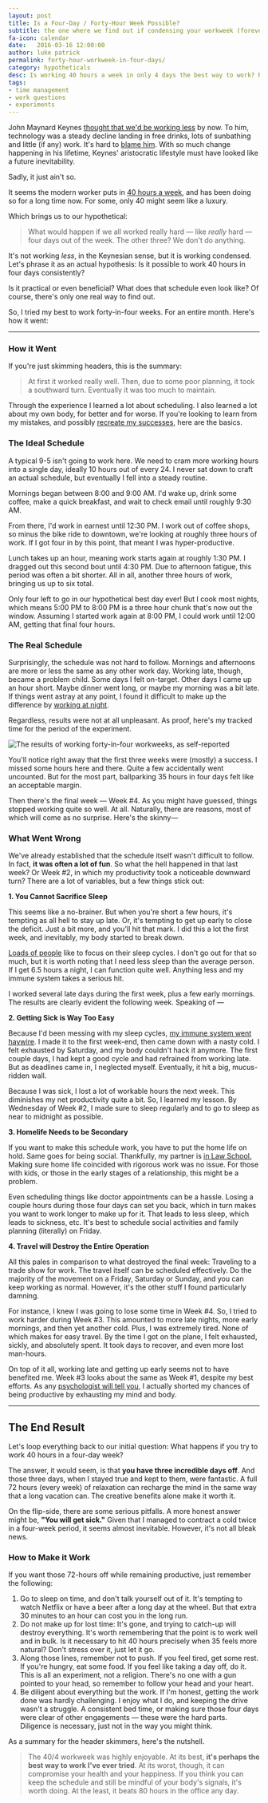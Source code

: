 ```yaml
---
layout: post
title: Is a Four-Day / Forty-Hour Week Possible? 
subtitle: the one where we find out if condensing your workweek (forever) is better
fa-icon: calendar
date:   2016-03-16 12:00:00
author: luke patrick
permalink: forty-hour-workweek-in-four-days/
category: hypotheticals
desc: Is working 40 hours a week in only 4 days the best way to work? Router Chowder finds out the hard way
tags:
- time management
- work questions
- experiments
---
```

John Maynard Keynes [thought that we'd be working less](http://www.npr.org/2015/08/13/432122637/keynes-predicted-we-would-be-working-15-hour-weeks-why-was-he-so-wrong) by now. To him, technology was a steady decline landing in free drinks, lots of sunbathing and little (if any) work. It's hard to [blame him](http://www.forbes.com/sites/timworstall/2015/10/16/keynes-15-hour-work-week-is-here-right-now/#6ebde366767e). With so much change happening in his lifetime, Keynes' aristocratic lifestyle must have looked like a future inevitability. 

Sadly, it just ain't so.

It seems the modern worker puts in [40 hours a week](http://www.theatlantic.com/business/archive/2016/01/inequality-work-hours/422775/), and has been doing so for a long time now. For some, only 40 might seem like a luxury. 

Which brings us to our hypothetical:

> What would happen if we all worked really hard — like *really* hard — four days out of the week. The other three? We don't do anything. 

It's not working *less*, in the Keynesian sense, but it is working condensed. Let's phrase it as an actual hypothesis: Is it possible to work 40 hours in four days consistently?

Is it practical or even beneficial? What does that schedule even look like? Of course, there's only one real way to find out.

So, I tried my best to work forty-in-four weeks. For an entire month. Here's how it went:

---

### How it Went

If you're just skimming headers, this is the summary:

> At first it worked really well. Then, due to some poor planning, it took a southward turn. Eventually it was too much to maintain. 

Through the experience I learned a lot about scheduling. I also learned a lot about my own body, for better and for worse. If you're looking to learn from my mistakes, and possibly [recreate my successes](https://45.media.tumblr.com/a9e86103e6cb9655358ccb41d998aea5/tumblr_n26u9lVryn1rrov60o1_500.gif), here are the basics. 

### The Ideal Schedule

A typical 9-5 isn't going to work here. We need to cram more working hours into a single day, ideally 10 hours out of every 24. I never sat down to craft an actual schedule, but eventually I fell into a steady routine. 

Mornings began between 8:00 and 9:00 AM. I'd wake up, drink some coffee, make a quick breakfast, and wait to check email until roughly 9:30 AM. 

From there, I'd work in earnest until 12:30 PM. I work out of coffee shops, so minus the bike ride to downtown, we're looking at roughly three hours of work. If I got four in by this point, that meant I was hyper-productive. 

Lunch takes up an hour, meaning work starts again at roughly 1:30 PM. I dragged out this second bout until 4:30 PM. Due to afternoon fatigue, this period was often a bit shorter. All in all, another three hours of work, bringing us up to six total. 

Only four left to go in our hypothetical best day ever! But I cook most nights, which means 5:00 PM to 8:00 PM is a three hour chunk that's now out the window. Assuming I started work again at 8:00 PM, I could work until 12:00 AM, getting that final four hours. 

### The Real Schedule

Surprisingly, the schedule was not hard to follow. Mornings and afternoons are more or less the same as any other work day. Working late, though, became a problem child. Some days I felt on-target. Other days I came up an hour short. Maybe dinner went long, or maybe my morning was a bit late. If things went astray at any point, I found it difficult to make up the difference by [working at night](http://vignette4.wikia.nocookie.net/spongebob/images/0/09/Graveyard_Shift.jpg/revision/latest?cb=20141122031333). 

Regardless, results were not at all unpleasant. As proof, here's my tracked time for the period of the experiment. 

![The results of working forty-in-four workweeks, as self-reported](/images/posts/workweek-report.png)

You'll notice right away that the first three weeks were (mostly) a success. I missed some hours here and there. Quite a few accidentally went uncounted. But for the most part, ballparking 35 hours in four days felt like an acceptable margin. 

Then there's the final week — Week #4. As you might have guessed, things stopped working quite so well. At all. Naturally, there are reasons, most of which will come as no surprise. Here's the skinny—

### What Went Wrong

We've already established that the schedule itself wasn't difficult to follow. In fact, **it was often a lot of fun**. So what the hell happened in that last week? Or Week #2, in which my productivity took a noticeable downward turn? There are a lot of variables, but a few things stick out: 

**1. You Cannot Sacrifice Sleep**

This seems like a no-brainer. But when you're short a few hours, it's tempting as all hell to stay up late. Or, it's tempting to get up early to close the deficit. Just a bit more, and you'll hit that mark. I did this a lot the first week, and inevitably, my body started to break down. 

[Loads of people](https://www.reddit.com/r/polyphasic/) like to focus on their sleep cycles. I don't go out for that so much, but it is worth noting that I need less sleep than the average person. If I get 6.5 hours a night, I can function quite well. Anything less and my immune system takes a serious hit. 

I worked several late days during the first week, plus a few early mornings. The results are clearly evident the following week. Speaking of —

**2. Getting Sick is Way Too Easy**

Because I'd been messing with my sleep cycles, [my immune system went haywire](http://www.mayoclinic.org/diseases-conditions/insomnia/expert-answers/lack-of-sleep/faq-20057757). I made it to the first week-end, then came down with a nasty cold. I felt exhausted by Saturday, and my body couldn't hack it anymore. The first couple days, I had kept a good cycle and had refrained from working late. But as deadlines came in, I neglected myself. Eventually, it hit a big, mucus-ridden wall. 

Because I was sick, I lost a lot of workable hours the next week. This diminishes my net productivity quite a bit. So, I learned my lesson. By Wednesday of Week #2, I made sure to sleep regularly and to go to sleep as near to midnight as possible. 

**3. Homelife Needs to be Secondary**

If you want to make this schedule work, you have to put the home life on hold. Same goes for being social. Thankfully, my partner is [in Law School.](https://media.giphy.com/media/k8pFwRHfH97BC/giphy.gif) Making sure home life coincided with rigorous work was no issue. For those with kids, or those in the early stages of a relationship, this might be a problem. 

Even scheduling things like doctor appointments can be a hassle. Losing a couple hours during those four days can set you back, which in turn makes you want to work longer to make up for it. That leads to less sleep, which leads to sickness, etc. It's best to schedule social activities and family planning (literally) on Friday. 

**4. Travel will Destroy the Entire Operation**

All this pales in comparison to what destroyed the final week: Traveling to a trade show for work. The travel itself can be scheduled effectively. Do the majority of the movement on a Friday, Saturday or Sunday, and you can keep working as normal. However, it's the other stuff I found particularly damning. 

For instance, I knew I was going to lose some time in Week #4. So, I tried to work harder during Week #3. This amounted to more late nights, more early mornings, and then yet another cold. Plus, I was extremely tired. None of which makes for easy travel. By the time I got on the plane, I felt exhausted, sickly, and absolutely spent. It took days to recover, and even more lost man-hours. 

On top of it all, working late and getting up early seems not to have benefited me. Week #3 looks about the same as Week #1, despite my best efforts. As any [psychologist will tell you](http://www.theguardian.com/commentisfree/2014/nov/27/working-harder-more-chill-time-long-hours), I actually shorted my chances of being productive by exhausting my mind and body. 

---

## The End Result

Let's loop everything back to our initial question: What happens if you try to work 40 hours in a four-day week? 

The answer, it would seem, is that **you have three incredible days off**. And those three days, when I stayed true and kept to them, were fantastic. A full 72 hours (every week) of relaxation can recharge the mind in the same way that a long vacation can. The creative benefits alone make it worth it. 

On the flip-side, there are some serious pitfalls. A more honest answer might be, **"You will get sick."** Given that I managed to contract a cold twice in a four-week period, it seems almost inevitable. However, it's not all bleak news. 

### How to Make it Work

If you want those 72-hours off while remaining productive, just remember the following:

1. Go to sleep on time, and don't talk yourself out of it. It's tempting to watch Netflix or have a beer after a long day at the wheel. But that extra 30 minutes to an hour can cost you in the long run. 
2. Do not make up for lost time: It's gone, and trying to catch-up will destroy everything. It's worth remembering that the point is to work well and in bulk. Is it necessary to hit 40 hours precisely when 35 feels more natural? Don't stress over it, just let it go. 
3. Along those lines, remember not to push. If you feel tired, get some rest. If you're hungry, eat some food. If you feel like taking a day off, do it. This is all an experiment, not a religion. There's no one with a gun pointed to your head, so remember to follow your head and your heart. 
4. Be diligent about everything but the work. If I'm honest, getting the work done was hardly challenging. I enjoy what I do, and keeping the drive wasn't a struggle. A consistent bed time, or making sure those four days were clear of other engagements — these were the hard parts. Diligence is necessary, just not in the way you might think. 

As a summary for the header skimmers, here's the nutshell. 

> The 40/4 workweek was highly enjoyable. At its best, **it's perhaps the best way to work I've ever tried**. At its worst, though, it can compromise your health and your happiness.  If you think you can keep the schedule and still be mindful of your body's signals, it's worth doing. At the least, it beats 80 hours in the office any day. 